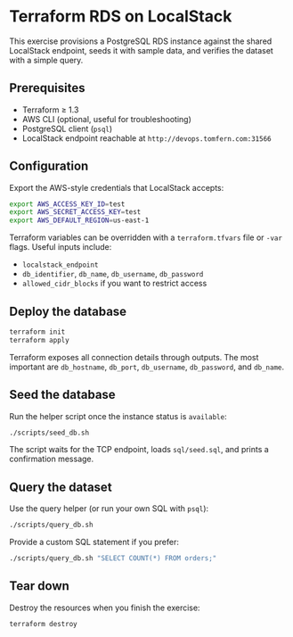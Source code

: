 # Terraform RDS on LocalStack

This exercise provisions a PostgreSQL RDS instance against the shared LocalStack endpoint, seeds it with sample data, and verifies the dataset with a simple query.

## Prerequisites

- Terraform ≥ 1.3
- AWS CLI (optional, useful for troubleshooting)
- PostgreSQL client (`psql`)
- LocalStack endpoint reachable at `http://devops.tomfern.com:31566`

## Configuration

Export the AWS-style credentials that LocalStack accepts:

```bash
export AWS_ACCESS_KEY_ID=test
export AWS_SECRET_ACCESS_KEY=test
export AWS_DEFAULT_REGION=us-east-1
```

Terraform variables can be overridden with a `terraform.tfvars` file or `-var` flags. Useful inputs include:

- `localstack_endpoint`
- `db_identifier`, `db_name`, `db_username`, `db_password`
- `allowed_cidr_blocks` if you want to restrict access

## Deploy the database

```bash
terraform init
terraform apply
```

Terraform exposes all connection details through outputs. The most important are `db_hostname`, `db_port`, `db_username`, `db_password`, and `db_name`.

## Seed the database

Run the helper script once the instance status is `available`:

```bash
./scripts/seed_db.sh
```

The script waits for the TCP endpoint, loads `sql/seed.sql`, and prints a confirmation message.

## Query the dataset

Use the query helper (or run your own SQL with `psql`):

```bash
./scripts/query_db.sh
```

Provide a custom SQL statement if you prefer:

```bash
./scripts/query_db.sh "SELECT COUNT(*) FROM orders;"
```

## Tear down

Destroy the resources when you finish the exercise:

```bash
terraform destroy
```

